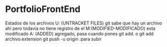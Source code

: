 # PortfolioFrontEnd
Estados de los archivos
U: (UNTRACKET FILES) git sabe que hay un archivo ahi pero todavia no tiene registro de el
M:(MODIFIED-MODIFICADO) esta modificado
A: (ADDED) agregado, pasa cuando pones git add. o git add archivo.extension
git push -u origin :para subir
